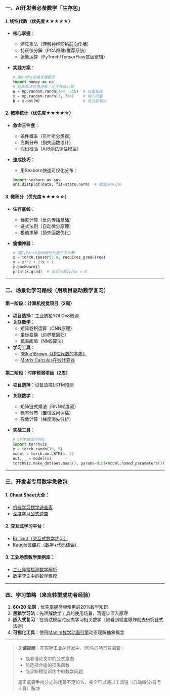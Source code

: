 ### **一、AI开发者必备数学「生存包」**

#### 1. **线性代数（优先度★★★★★）**

- **核心掌握**：

    - 矩阵乘法（理解神经网络前向传播）
    - 特征值分解（PCA降维/推荐系统）
    - 张量运算（PyTorch/TensorFlow底层逻辑）

- **实践方案**：
  ```python
  # 用NumPy实操关键概念
  import numpy as np
  # 矩阵乘法应用场景：全连接层计算
  W = np.random.randn(784, 256)  # 权重矩阵
  x = np.random.randn(1, 784)    # 输入向量
  h = x.dot(W)                   # 隐含层输出
  ```

#### 2. **概率统计（优先度★★★★☆）**

- **救命三件套**：

    - 条件概率（贝叶斯分类器）
    - 高斯分布（损失函数设计）
    - 假设检验（A/B测试评估模型）

- **速成技巧**：

    - 用Seaborn快速可视化分布：
  ```python
  import seaborn as sns
  sns.distplot(data, fit=stats.norm)  # 数据分布分析
  ```

#### 3. **微积分（优先度★★★☆☆）**

- **生存底线**：

    - 梯度计算（反向传播基础）
    - 链式法则（自动微分原理）
    - 极值求解（损失函数优化）

- **偷懒神器**：
  ```python
  # 用PyTorch自动微分代替手工计算
  x = torch.tensor(3.0, requires_grad=True)
  y = x**2 + 2*x + 1
  y.backward()
  print(x.grad)  # 自动计算dy/dx = 8
  ```

------

### **二、场景化学习路线（用项目驱动数学复习）**

#### **第一阶段：计算机视觉项目（2周）**

- **项目选择**：工业质检YOLOv8微调
- **关联数学**：
    - 矩阵卷积运算（CNN原理）
    - 坐标变换（边界框回归）
    - 概率阈值（NMS算法）
- **学习工具**：
    - [3Blue1Brown《线性代数的本质》](https://www.bilibili.com/video/BV1ys411472E)
    - [Matrix Calculus在线计算器](http://www.matrixcalculus.org/)

#### **第二阶段：时序预测项目（2周）**

- **项目选择**：设备故障LSTM预测

- **关联数学**：

    - 矩阵链式乘法（RNN梯度流）
    - 概率分布（置信区间评估）
    - 导数计算（梯度消失分析）

- **实战工具**：
  ```python
  # LSTM梯度可视化
  import torchviz
  x = torch.randn(10, 5)
  model = torch.nn.LSTM(5, 2)
  out, _ = model(x)
  torchviz.make_dot(out.mean(), params=dict(model.named_parameters()))
  ```

------

### **三、开发者专用数学急救包**

#### 1. **Cheat Sheet大全**：

- [机器学习数学速查表](https://github.com/songyingxin/ml-math)
- [深度学习公式速查](https://www.deeplearningbook.org/contents/ml.html)

#### 2. **交互式学习平台**：

- [Brilliant（交互式数学练习）](https://brilliant.org/)
- [Kaggle微课程（数学+代码结合）](https://www.kaggle.com/learn)

#### 3. **工业场景数学案例库**：

- [工业异常检测数学解析](https://github.com/yzhao062/pyod)
- [数字孪生中的数学建模](https://arxiv.org/abs/2201.05617)

------

### **四、学习策略（来自转型成功者经验）**

1. **80/20 法则**：优先掌握高频使用的20%数学知识
2. **黑箱学习法**：先理解数学工具的使用场景，再逐步深入原理
3. **嵌入式复习**：在调试模型时反向学习相关数学（如看到梯度爆炸就去研究链式法则）
4. **可视化工具**：使用[Manim数学动画引擎](https://github.com/3b1b/manim)动态理解抽象概念

------

> **关键提醒**：在实际工业AI开发中，90%的场景只需要：
>
> - 能看懂论文中的公式意图
> - 能选择合适的损失函数
> - 能诊断模型训练中的数学问题
>
> 真正需要手推公式的场景不足10%，完全可以通过工具链（自动微分/符号计算）解决
